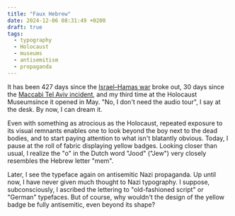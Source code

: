 ```yaml
---
title: "Faux Hebrew"
date: 2024-12-06 08:31:49 +0200
draft: true
tags:
  - typography
  - Holocaust
  - museums
  - antisemitism
  - propaganda
---
```



It has been 427 days since the [Israel–Hamas war](https://en.wikipedia.org/wiki/Israel%E2%80%93Hamas_war) broke out, 30 days since the [Maccabi Tel Aviv incident](https://en.wikipedia.org/wiki/Maccabi_Tel_Aviv_F.C.#cite_note-37), and my third time at the Holocaust Museumsince it opened in May. "No, I don't need the audio tour", I say at the desk. By now, I can dream it.

Even with something as atrocious as the Holocaust, repeated exposure to its visual remnants enables one to look beyond the boy next to the dead bodies, and to start paying attention to what isn't blatantly obvious. Today, I pause at the roll of fabric displaying yellow badges. Looking closer than usual, I realize the "o" in the Dutch word "Jood" ("Jew") very closely resembles the Hebrew letter "mem".

Later, I see the typeface again on antisemitic Nazi propaganda. Up until now, I have never given much thought to Nazi typography. I suppose, subconsciously, I ascribed the lettering to "old-fashioned script" or "German" typefaces. But of course, why wouldn't the design of the yellow badge be fully antisemitic, even beyond its shape?